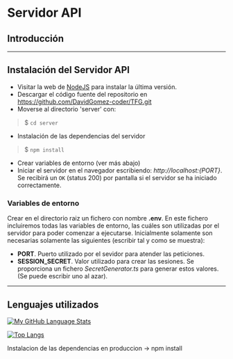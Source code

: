 # Servidor API

## Introducción



***

## Instalación del Servidor API
* Visitar la web de [NodeJS](https://nodejs.org/en/) para instalar la última versión.
* Descargar el código fuente del repositorio en https://github.com/DavidGomez-coder/TFG.git
* Moverse al directorio 'server' con:  
> $ `cd server`
* Instalación de las dependencias del servidor
> $ `npm install`
* Crear variables de entorno (ver más abajo)
* Iniciar el servidor en el navegador escribiendo: _http://localhost:{PORT}_. Se recibirá un `OK` (status 200) por pantalla si el servidor se ha iniciado correctamente.

### Variables de entorno 
Crear en el directorio raiz un fichero con nombre **.env**. En este  fichero incluiremos todas las variables de entorno, las cuáles son utilizadas por el servidor para poder comenzar a ejecutarse. Inicialmente solamente son necesarias solamente las siguientes (escribir tal y como se muestra):

* **PORT**. Puerto utilizado por el sevidor para atender las peticiones.
* **SESSION_SECRET**. Valor utilizado para crear las sesiones. Se proporciona un fichero _SecretGenerator.ts_ para generar estos valores. (Se puede escribir uno al azar).

***

## Lenguajes utilizados
[![My GitHub Language Stats](https://github-readme-stats.vercel.app/api/top-langs/?username=DavidGomez-coder&langs_count=5&theme=tokyonight)]()

[![Top Langs](https://github-readme-stats.vercel.app/api/top-langs/?username=DavidGomez-coder&layout=compact)](https://github.com/DavidGomez-coder/TFG/github-readme-stats)

 Instalacion de las dependencias en produccion -> npm install 